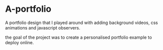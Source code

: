 # A-portfolio

A portfolio design that I played around with adding background videos, css animations and javascript observers.

the goal of the project was to create a personalised portfolio example to deploy online.
